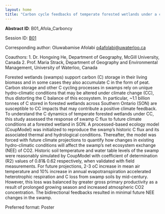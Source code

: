```yaml
---
layout: home
title: "Carbon cycle feedbacks of temperate forested wetlands under a changing climate"
---
```



**Abstract ID**: B01_Afola_Carboncy

Session ID: [B01](.)

Corresponding author: Oluwabamise Afolabi <a href="mailto:o4afolabi@uwaterloo.ca">o4afolabi@uwaterloo.ca</a>

Coauthors: 1. Dr. Hongxing He, Department of Geography, McGill University, Canada
 2. Prof. Maria Strack, Department of Geography and Environmental Management, University of Waterloo, Canada 

Forested wetlands (swamps) support carbon (C) storage in their living biomass and in some cases they also accumulate C in the form of peat. Carbon storage and other C cycling processes in swamps rely on unique hydro-climatic conditions that may be altered under climate change (CC), thus distorting the C balance of this ecosystem. In particular, ~1.1 billion tonnes of C stored in forested wetlands across Southern Ontario (SON) are susceptible to CC impacts that may contribute a positive climate feedback. To understand the C dynamics of temperate forested wetlands under CC, this study assessed the response of swamp C flux to future climate conditions at a forested wetland in SON. A processed-based ecology model (CoupModel) was initialized to reproduce the swamp’s historic C flux and its associated thermal and hydrological conditions. Thereafter, the model was forced with future climate projections to quantify how changes in existing hydro-climatic conditions will affect the swamp’s net ecosystem exchange (NEE) of CO2. Historic soil temperature and water table levels of the swamp were reasonably simulated by CoupModel with coefficient of determination (R2) values of 0.81& 0.62 respectively, when validated with field measurements. For future projections, 2-3 oC increase in mean air temperature and 10% increase in annual evapotranspiration accelerated heterotrophic respiration and C loss from swamp soils by mid-century. However, this loss was balanced by greater gross primary productivity as a result of prolonged growing season and increased atmospheric CO2 concentration. The bidirectional feedbacks resulted in minimal future NEE changes in the swamp.

Preferred format: Poster

